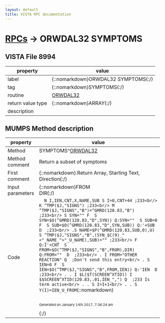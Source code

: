 ```yaml
---
layout: default
title: VISTA RPC documentation
---
```




# [RPCs](TableOfContent.md) &#8594; ORWDAL32 SYMPTOMS 


 ## VISTA File 8994 


 property | value 
--- | --- 
 label | {::nomarkdown}ORWDAL32 SYMPTOMS{:/}
 tag | {::nomarkdown}SYMPTOMS{:/}
 routine | [ORWDAL32](http://code.osehra.org/dox/Routine_ORWDAL32_source.html)
 return value type | {::nomarkdown}ARRAY{:/}
 description | 


## MUMPS Method description

 property | value 
 --- | --- 
 Method | SYMPTOMS^[ORWDAL32](http://code.osehra.org/dox/Routine_ORWDAL32_source.html)
 Method comment | Return a subset of symptoms
 First comment | {::nomarkdown}.Return Array, Starting Text, Direction{:/}
 Input parameters | {::nomarkdown}FROM<br/>DIR{:/}
 Code | ```  N I,IEN,CNT,X,NAME,SUB S I=0,CNT=44 ;233<br/> K ^TMP($J,"SIGNS") ;233<br/> M ^TMP($J,"SIGNS","B")=^GMRD(120.83,"B") ;233<br/> S SYN="" F  S SYN=$O(^GMRD(120.83,"D",SYN)) Q:SYN=""  S SUB=0 F  S SUB=$O(^GMRD(120.83,"D",SYN,SUB)) Q:'+SUB  D  ;233<br/> .S NAME=$P(^GMRD(120.83,SUB,0),U) S ^TMP($J,"SIGNS","B",(SYN_$C(9)_"<"_NAME_">"_U_NAME),SUB)="" ;233<br/> F  Q:I'<CNT  S FROM=$O(^TMP($J,"SIGNS","B",FROM),DIR) Q:FROM=""  D  ;233<br/> . I FROM="OTHER REACTION" Q  ;Don't send this entry<br/> . S IEN=0 F  S IEN=$O(^TMP($J,"SIGNS","B",FROM,IEN)) Q:'IEN  D  ;233<br/> . . I $L($T(SCREEN^XTID)) I $$SCREEN^XTID(120.83,.01,IEN_",") Q  ;233 Is term active<br/> . . S I=I+1<br/> . . S Y(I)=IEN_U_FROM```{::nomarkdown} <br/><br/><p style="font-size: 11px">Generated on January 14th 2017, 7:36:24 am</p>{:/}